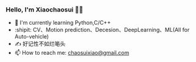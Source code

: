 ### Hello, I'm Xiaochaosui :raising_hand_man:

- 🌱 I'm currently learning Python,C/C++
-   :shipit:  CV、Motion prediction、Decesion、DeepLearning、ML(All for Auto-vehicle)
- :writing_hand: 好记性不如烂~~笔头~~
- 📫  How to reach me: chaosuixiao@gmail.com

